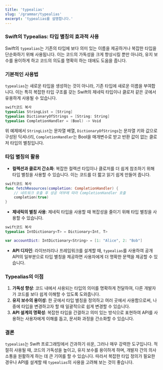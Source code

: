 ```yaml
---
title: 'typealias'
slug: '/grammar/typealias'
excerpt: 'typealias를 설명합니다.'
---
```


### Swift의 Typealias: 타입 별칭의 효과적 사용

Swift의 `typealias`는 기존의 타입에 보다 의미 있는 이름을 제공하거나 복잡한 타입을 단순화하기 위해 사용됩니다. 이는 코드의 가독성을 크게 향상시킬 뿐만 아니라, 유지 보수를 용이하게 하고 코드의 의도를 명확히 하는 데에도 도움을 줍니다.

### 기본적인 사용법

`typealias`는 새로운 타입을 생성하는 것이 아니라, 기존 타입에 새로운 이름을 부여합니다. 이는 특히 복잡한 타입 구조를 갖는 Swift의 제네릭 타입이나 클로저 같은 곳에서 유용하게 사용될 수 있습니다.

```swift
swift코드 복사
typealias StringList = [String]
typealias DictionaryOfStrings = [String: String]
typealias CompletionHandler = (Bool) -> Void

```

위 예제에서 `StringList`는 문자열 배열, `DictionaryOfStrings`는 문자열 키와 값으로 구성된 딕셔너리, `CompletionHandler`는 Bool을 매개변수로 받고 반환 값이 없는 클로저 타입의 별칭입니다.

### 타입 별칭의 활용

- **컬렉션과 클로저 간소화**: 복잡한 컬렉션 타입이나 클로저를 더 쉽게 참조하기 위해 타입 별칭을 사용할 수 있습니다. 이는 코드를 더 짧고 읽기 쉽게 만들어 줍니다.

```swift
swift코드 복사
func fetchResources(completion: CompletionHandler) {
    // 네트워크 호출 후 성공 여부에 따라 CompletionHandler 호출
    completion(true)
}

```

- **제네릭의 별칭 사용**: 제네릭 타입을 사용할 때 복잡성을 줄이기 위해 타입 별칭을 사용할 수 있습니다.

```swift
swift코드 복사
typealias IntDictionary<T> = Dictionary<Int, T>

var accountDict: IntDictionary<String> = [1: "Alice", 2: "Bob"]

```

- **API 디자인**: 라이브러리나 프레임워크를 설계할 때, `typealias`를 사용하여 공개 API의 일부분으로 타입 별칭을 제공하면 사용자에게 더 명확한 문맥을 제공할 수 있습니다.

### Typealias의 이점

1. **가독성 향상**: 코드 내에서 사용되는 타입의 의미를 명확하게 전달하여, 다른 개발자가 코드를 보다 쉽게 이해할 수 있도록 도와줍니다.
2. **유지 보수의 용이성**: 한 곳에서 타입 별칭을 정의하고 여러 곳에서 사용함으로써, 나중에 타입을 변경하고자 할 때 일괄적으로 쉽게 변경할 수 있습니다.
3. **API 설계의 명확성**: 복잡한 타입을 간결하고 의미 있는 방식으로 표현하여 API를 사용하는 사용자에게 이해를 돕고, 문서화 과정을 간소화할 수 있습니다.

### 결론

`typealias`는 Swift 프로그래밍에서 간과하기 쉬운, 그러나 매우 강력한 도구입니다. 적절히 사용될 때, 코드의 가독성을 높이고, 유지 보수를 용이하게 하며, 개발자 간의 의사 소통을 원활하게 하는 데 큰 기여를 할 수 있습니다. 따라서 복잡한 타입 정의가 필요한 경우나 API를 설계할 때 `typealias`의 사용을 고려해 보는 것이 좋습니다.